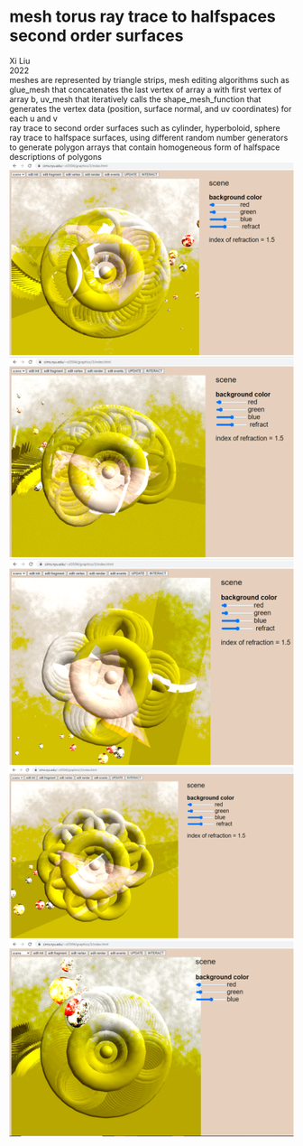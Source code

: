 # mesh torus ray trace to halfspaces second order surfaces
Xi Liu</br>
2022</br>
meshes are represented by triangle strips, mesh editing algorithms such as glue_mesh that concatenates the last vertex of array a with first vertex of array b, uv_mesh that iteratively calls the shape_mesh_function that generates the vertex data (position, surface normal, and uv coordinates) for each u and v</br>
ray trace to second order surfaces such as cylinder, hyperboloid, sphere</br>
ray trace to halfspace surfaces, using different random number generators to generate polygon arrays that contain homogeneous form of halfspace descriptions of polygons 
![8](img/8.png)
![7](img/7.png)
![6](img/6.png)
![5](img/5.png)
![0](img/0.png)
